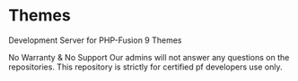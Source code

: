 # Themes
Development Server for PHP-Fusion 9 Themes

No Warranty & No Support Our admins will not answer any questions on the repositories. This repository is strictly for certified pf developers use only.
